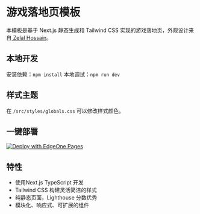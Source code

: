 # 游戏落地页模板
本模板是基于 Next.js 静态生成和 Tailwind CSS 实现的游戏落地页，外观设计来自[
Zelal Hossain](https://www.figma.com/community/file/1217036317745794461)。

## 本地开发
安装依赖：`npm install`
本地调试：`npm run dev`

## 样式主题
在 `/src/styles/globals.css` 可以修改样式颜色。

## 一键部署
[![Deploy with EdgeOne Pages](https://cdnstatic.tencentcs.com/edgeone/pages/deploy.svg)](https://console.cloud.tencent.com/edgeone/pages/new?template=game-landing-page)

## 特性
- 使用Next.js TypeScript 开发
- Tailwind CSS 构建灵活简洁的样式
- 纯静态页面，Lighthouse 分数优秀
- 模块化、响应式、可扩展的组件


